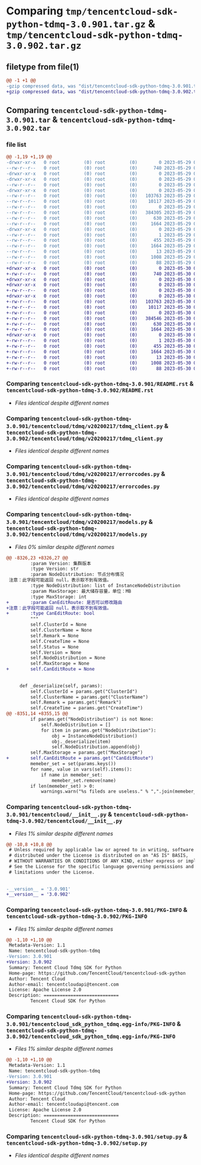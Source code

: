 # Comparing `tmp/tencentcloud-sdk-python-tdmq-3.0.901.tar.gz` & `tmp/tencentcloud-sdk-python-tdmq-3.0.902.tar.gz`

## filetype from file(1)

```diff
@@ -1 +1 @@
-gzip compressed data, was "dist/tencentcloud-sdk-python-tdmq-3.0.901.tar", last modified: Mon May 29 02:38:02 2023, max compression
+gzip compressed data, was "dist/tencentcloud-sdk-python-tdmq-3.0.902.tar", last modified: Tue May 30 00:33:47 2023, max compression
```

## Comparing `tencentcloud-sdk-python-tdmq-3.0.901.tar` & `tencentcloud-sdk-python-tdmq-3.0.902.tar`

### file list

```diff
@@ -1,19 +1,19 @@
-drwxr-xr-x   0 root         (0) root         (0)        0 2023-05-29 02:38:02.000000 tencentcloud-sdk-python-tdmq-3.0.901/
--rw-r--r--   0 root         (0) root         (0)      740 2023-05-29 02:38:02.000000 tencentcloud-sdk-python-tdmq-3.0.901/README.rst
-drwxr-xr-x   0 root         (0) root         (0)        0 2023-05-29 02:38:02.000000 tencentcloud-sdk-python-tdmq-3.0.901/tencentcloud/
-drwxr-xr-x   0 root         (0) root         (0)        0 2023-05-29 02:38:02.000000 tencentcloud-sdk-python-tdmq-3.0.901/tencentcloud/tdmq/
--rw-r--r--   0 root         (0) root         (0)        0 2023-05-29 02:38:02.000000 tencentcloud-sdk-python-tdmq-3.0.901/tencentcloud/tdmq/__init__.py
-drwxr-xr-x   0 root         (0) root         (0)        0 2023-05-29 02:38:02.000000 tencentcloud-sdk-python-tdmq-3.0.901/tencentcloud/tdmq/v20200217/
--rw-r--r--   0 root         (0) root         (0)   103763 2023-05-29 02:38:02.000000 tencentcloud-sdk-python-tdmq-3.0.901/tencentcloud/tdmq/v20200217/tdmq_client.py
--rw-r--r--   0 root         (0) root         (0)    10117 2023-05-29 02:38:02.000000 tencentcloud-sdk-python-tdmq-3.0.901/tencentcloud/tdmq/v20200217/errorcodes.py
--rw-r--r--   0 root         (0) root         (0)        0 2023-05-29 02:38:02.000000 tencentcloud-sdk-python-tdmq-3.0.901/tencentcloud/tdmq/v20200217/__init__.py
--rw-r--r--   0 root         (0) root         (0)   384305 2023-05-29 02:38:02.000000 tencentcloud-sdk-python-tdmq-3.0.901/tencentcloud/tdmq/v20200217/models.py
--rw-r--r--   0 root         (0) root         (0)      630 2023-05-29 02:38:02.000000 tencentcloud-sdk-python-tdmq-3.0.901/tencentcloud/__init__.py
--rw-r--r--   0 root         (0) root         (0)     1664 2023-05-29 02:38:02.000000 tencentcloud-sdk-python-tdmq-3.0.901/PKG-INFO
-drwxr-xr-x   0 root         (0) root         (0)        0 2023-05-29 02:38:02.000000 tencentcloud-sdk-python-tdmq-3.0.901/tencentcloud_sdk_python_tdmq.egg-info/
--rw-r--r--   0 root         (0) root         (0)        1 2023-05-29 02:38:02.000000 tencentcloud-sdk-python-tdmq-3.0.901/tencentcloud_sdk_python_tdmq.egg-info/dependency_links.txt
--rw-r--r--   0 root         (0) root         (0)      455 2023-05-29 02:38:02.000000 tencentcloud-sdk-python-tdmq-3.0.901/tencentcloud_sdk_python_tdmq.egg-info/SOURCES.txt
--rw-r--r--   0 root         (0) root         (0)     1664 2023-05-29 02:38:02.000000 tencentcloud-sdk-python-tdmq-3.0.901/tencentcloud_sdk_python_tdmq.egg-info/PKG-INFO
--rw-r--r--   0 root         (0) root         (0)       13 2023-05-29 02:38:02.000000 tencentcloud-sdk-python-tdmq-3.0.901/tencentcloud_sdk_python_tdmq.egg-info/top_level.txt
--rw-r--r--   0 root         (0) root         (0)     1008 2023-05-29 02:38:02.000000 tencentcloud-sdk-python-tdmq-3.0.901/setup.py
--rw-r--r--   0 root         (0) root         (0)       88 2023-05-29 02:38:02.000000 tencentcloud-sdk-python-tdmq-3.0.901/setup.cfg
+drwxr-xr-x   0 root         (0) root         (0)        0 2023-05-30 00:33:47.000000 tencentcloud-sdk-python-tdmq-3.0.902/
+-rw-r--r--   0 root         (0) root         (0)      740 2023-05-30 00:33:47.000000 tencentcloud-sdk-python-tdmq-3.0.902/README.rst
+drwxr-xr-x   0 root         (0) root         (0)        0 2023-05-30 00:33:47.000000 tencentcloud-sdk-python-tdmq-3.0.902/tencentcloud/
+drwxr-xr-x   0 root         (0) root         (0)        0 2023-05-30 00:33:47.000000 tencentcloud-sdk-python-tdmq-3.0.902/tencentcloud/tdmq/
+-rw-r--r--   0 root         (0) root         (0)        0 2023-05-30 00:33:47.000000 tencentcloud-sdk-python-tdmq-3.0.902/tencentcloud/tdmq/__init__.py
+drwxr-xr-x   0 root         (0) root         (0)        0 2023-05-30 00:33:47.000000 tencentcloud-sdk-python-tdmq-3.0.902/tencentcloud/tdmq/v20200217/
+-rw-r--r--   0 root         (0) root         (0)   103763 2023-05-30 00:33:47.000000 tencentcloud-sdk-python-tdmq-3.0.902/tencentcloud/tdmq/v20200217/tdmq_client.py
+-rw-r--r--   0 root         (0) root         (0)    10117 2023-05-30 00:33:47.000000 tencentcloud-sdk-python-tdmq-3.0.902/tencentcloud/tdmq/v20200217/errorcodes.py
+-rw-r--r--   0 root         (0) root         (0)        0 2023-05-30 00:33:47.000000 tencentcloud-sdk-python-tdmq-3.0.902/tencentcloud/tdmq/v20200217/__init__.py
+-rw-r--r--   0 root         (0) root         (0)   384546 2023-05-30 00:33:47.000000 tencentcloud-sdk-python-tdmq-3.0.902/tencentcloud/tdmq/v20200217/models.py
+-rw-r--r--   0 root         (0) root         (0)      630 2023-05-30 00:33:47.000000 tencentcloud-sdk-python-tdmq-3.0.902/tencentcloud/__init__.py
+-rw-r--r--   0 root         (0) root         (0)     1664 2023-05-30 00:33:47.000000 tencentcloud-sdk-python-tdmq-3.0.902/PKG-INFO
+drwxr-xr-x   0 root         (0) root         (0)        0 2023-05-30 00:33:47.000000 tencentcloud-sdk-python-tdmq-3.0.902/tencentcloud_sdk_python_tdmq.egg-info/
+-rw-r--r--   0 root         (0) root         (0)        1 2023-05-30 00:33:47.000000 tencentcloud-sdk-python-tdmq-3.0.902/tencentcloud_sdk_python_tdmq.egg-info/dependency_links.txt
+-rw-r--r--   0 root         (0) root         (0)      455 2023-05-30 00:33:47.000000 tencentcloud-sdk-python-tdmq-3.0.902/tencentcloud_sdk_python_tdmq.egg-info/SOURCES.txt
+-rw-r--r--   0 root         (0) root         (0)     1664 2023-05-30 00:33:47.000000 tencentcloud-sdk-python-tdmq-3.0.902/tencentcloud_sdk_python_tdmq.egg-info/PKG-INFO
+-rw-r--r--   0 root         (0) root         (0)       13 2023-05-30 00:33:47.000000 tencentcloud-sdk-python-tdmq-3.0.902/tencentcloud_sdk_python_tdmq.egg-info/top_level.txt
+-rw-r--r--   0 root         (0) root         (0)     1008 2023-05-30 00:33:47.000000 tencentcloud-sdk-python-tdmq-3.0.902/setup.py
+-rw-r--r--   0 root         (0) root         (0)       88 2023-05-30 00:33:47.000000 tencentcloud-sdk-python-tdmq-3.0.902/setup.cfg
```

### Comparing `tencentcloud-sdk-python-tdmq-3.0.901/README.rst` & `tencentcloud-sdk-python-tdmq-3.0.902/README.rst`

 * *Files identical despite different names*

### Comparing `tencentcloud-sdk-python-tdmq-3.0.901/tencentcloud/tdmq/v20200217/tdmq_client.py` & `tencentcloud-sdk-python-tdmq-3.0.902/tencentcloud/tdmq/v20200217/tdmq_client.py`

 * *Files identical despite different names*

### Comparing `tencentcloud-sdk-python-tdmq-3.0.901/tencentcloud/tdmq/v20200217/errorcodes.py` & `tencentcloud-sdk-python-tdmq-3.0.902/tencentcloud/tdmq/v20200217/errorcodes.py`

 * *Files identical despite different names*

### Comparing `tencentcloud-sdk-python-tdmq-3.0.901/tencentcloud/tdmq/v20200217/models.py` & `tencentcloud-sdk-python-tdmq-3.0.902/tencentcloud/tdmq/v20200217/models.py`

 * *Files 0% similar despite different names*

```diff
@@ -8326,23 +8326,27 @@
         :param Version: 集群版本
         :type Version: str
         :param NodeDistribution: 节点分布情况
 注意：此字段可能返回 null，表示取不到有效值。
         :type NodeDistribution: list of InstanceNodeDistribution
         :param MaxStorage: 最大储存容量，单位：MB
         :type MaxStorage: int
+        :param CanEditRoute: 是否可以修改路由
+注意：此字段可能返回 null，表示取不到有效值。
+        :type CanEditRoute: bool
         """
         self.ClusterId = None
         self.ClusterName = None
         self.Remark = None
         self.CreateTime = None
         self.Status = None
         self.Version = None
         self.NodeDistribution = None
         self.MaxStorage = None
+        self.CanEditRoute = None
 
 
     def _deserialize(self, params):
         self.ClusterId = params.get("ClusterId")
         self.ClusterName = params.get("ClusterName")
         self.Remark = params.get("Remark")
         self.CreateTime = params.get("CreateTime")
@@ -8351,14 +8355,15 @@
         if params.get("NodeDistribution") is not None:
             self.NodeDistribution = []
             for item in params.get("NodeDistribution"):
                 obj = InstanceNodeDistribution()
                 obj._deserialize(item)
                 self.NodeDistribution.append(obj)
         self.MaxStorage = params.get("MaxStorage")
+        self.CanEditRoute = params.get("CanEditRoute")
         memeber_set = set(params.keys())
         for name, value in vars(self).items():
             if name in memeber_set:
                 memeber_set.remove(name)
         if len(memeber_set) > 0:
             warnings.warn("%s fileds are useless." % ",".join(memeber_set))
```

### Comparing `tencentcloud-sdk-python-tdmq-3.0.901/tencentcloud/__init__.py` & `tencentcloud-sdk-python-tdmq-3.0.902/tencentcloud/__init__.py`

 * *Files 1% similar despite different names*

```diff
@@ -10,8 +10,8 @@
 # Unless required by applicable law or agreed to in writing, software
 # distributed under the License is distributed on an "AS IS" BASIS,
 # WITHOUT WARRANTIES OR CONDITIONS OF ANY KIND, either express or implied.
 # See the License for the specific language governing permissions and
 # limitations under the License.
 
 
-__version__ = '3.0.901'
+__version__ = '3.0.902'
```

### Comparing `tencentcloud-sdk-python-tdmq-3.0.901/PKG-INFO` & `tencentcloud-sdk-python-tdmq-3.0.902/PKG-INFO`

 * *Files 1% similar despite different names*

```diff
@@ -1,10 +1,10 @@
 Metadata-Version: 1.1
 Name: tencentcloud-sdk-python-tdmq
-Version: 3.0.901
+Version: 3.0.902
 Summary: Tencent Cloud Tdmq SDK for Python
 Home-page: https://github.com/TencentCloud/tencentcloud-sdk-python
 Author: Tencent Cloud
 Author-email: tencentcloudapi@tencent.com
 License: Apache License 2.0
 Description: ============================
         Tencent Cloud SDK for Python
```

### Comparing `tencentcloud-sdk-python-tdmq-3.0.901/tencentcloud_sdk_python_tdmq.egg-info/PKG-INFO` & `tencentcloud-sdk-python-tdmq-3.0.902/tencentcloud_sdk_python_tdmq.egg-info/PKG-INFO`

 * *Files 1% similar despite different names*

```diff
@@ -1,10 +1,10 @@
 Metadata-Version: 1.1
 Name: tencentcloud-sdk-python-tdmq
-Version: 3.0.901
+Version: 3.0.902
 Summary: Tencent Cloud Tdmq SDK for Python
 Home-page: https://github.com/TencentCloud/tencentcloud-sdk-python
 Author: Tencent Cloud
 Author-email: tencentcloudapi@tencent.com
 License: Apache License 2.0
 Description: ============================
         Tencent Cloud SDK for Python
```

### Comparing `tencentcloud-sdk-python-tdmq-3.0.901/setup.py` & `tencentcloud-sdk-python-tdmq-3.0.902/setup.py`

 * *Files identical despite different names*

